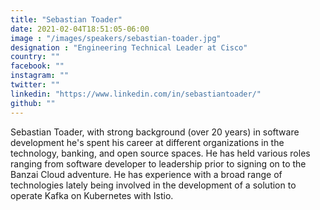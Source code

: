 ```yaml
---
title: "Sebastian Toader"
date: 2021-02-04T18:51:05-06:00
image : "/images/speakers/sebastian-toader.jpg"
designation : "Engineering Technical Leader at Cisco"
country: ""
facebook: ""
instagram: ""
twitter: ""
linkedin: "https://www.linkedin.com/in/sebastiantoader/"
github: ""
---
```


Sebastian Toader, with strong background (over 20 years) in software development he's spent his career at different organizations in the technology, banking, and open source spaces. He has held various roles ranging from software developer to leadership prior to signing on to the Banzai Cloud adventure. He has experience with a broad range of technologies lately being involved in the development of a solution to operate Kafka on Kubernetes with Istio.